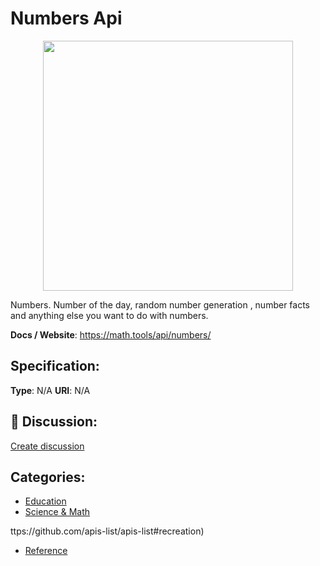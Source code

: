 # Numbers Api
<p align="center">
    <img width="400" src="https://raw.githubusercontent.com/apis-list/apis-list/main/apis/numbers-api/logo_256x256.png" />
</p>

Numbers. Number of the day, random number generation , number facts and anything else you want to do with numbers.

**Docs / Website**: https://math.tools/api/numbers/

## Specification:
**Type**:  N/A 
**URI**:  N/A 

## 💬 Discussion:
[Create discussion](https://github.com/apis-list/apis-list/discussions/new)

## Categories:
- [Education](https://github.com/apis-list/apis-list#education)
- [Science & Math](https://github.com/apis-list/apis-list#science-and-math)



ttps://github.com/apis-list/apis-list#recreation)
- [Reference](https://github.com/apis-list/apis-list#reference)



